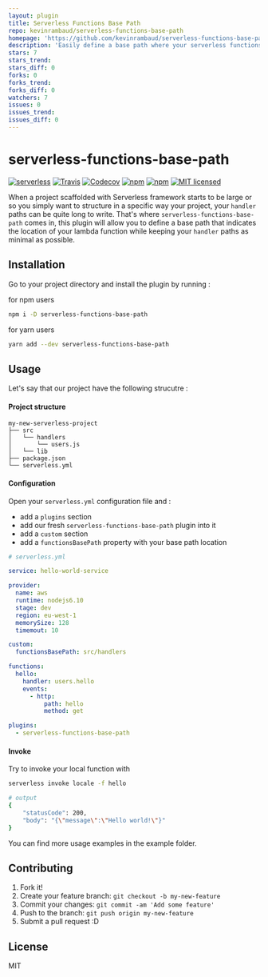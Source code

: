 ```yaml
---
layout: plugin
title: Serverless Functions Base Path
repo: kevinrambaud/serverless-functions-base-path
homepage: 'https://github.com/kevinrambaud/serverless-functions-base-path'
description: 'Easily define a base path where your serverless functions are located.'
stars: 7
stars_trend: 
stars_diff: 0
forks: 0
forks_trend: 
forks_diff: 0
watchers: 7
issues: 0
issues_trend: 
issues_diff: 0
---
```



# serverless-functions-base-path

[![serverless](http://public.serverless.com/badges/v3.svg)](http://www.serverless.com)
[![Travis](https://img.shields.io/travis/kevinrambaud/serverless-functions-base-path.svg)](https://travis-ci.org/kevinrambaud/serverless-functions-base-path)
[![Codecov](https://img.shields.io/codecov/c/github/kevinrambaud/serverless-functions-base-path.svg)](https://codecov.io/gh/kevinrambaud/serverless-functions-base-path)
[![npm](https://img.shields.io/npm/v/serverless-functions-base-path.svg)](https://www.npmjs.com/package/serverless-functions-base-path)
[![npm](https://img.shields.io/npm/dt/serverless-functions-base-path.svg)](https://www.npmjs.com/package/serverless-functions-base-path)
[![MIT licensed](https://img.shields.io/badge/license-MIT-blue.svg)](https://raw.githubusercontent.com/kevinrambaud/serverless-functions-path/master/LICENSE)

When a project scaffolded with Serverless framework starts to be large or so you simply want to structure in a specific way your project, your `handler` paths can be quite long to write. That's where `serverless-functions-base-path` comes in, this plugin will allow you to define a base path that indicates the location of your lambda function while keeping your `handler` paths as minimal as possible.

## Installation

Go to your project directory and install the plugin by running :

for npm users

```bash
npm i -D serverless-functions-base-path
```

for yarn users

```bash
yarn add --dev serverless-functions-base-path
```

## Usage

Let's say that our project have the following strucutre :

#### Project structure

```
my-new-serverless-project
├── src
│   └── handlers
│       └── users.js
│   └── lib
├── package.json
└── serverless.yml
```

#### Configuration

Open your `serverless.yml` configuration file and :

* add a `plugins` section
* add our fresh `serverless-functions-base-path` plugin into it
* add a `custom` section
* add a `functionsBasePath` property with your base path location

```yaml
# serverless.yml

service: hello-world-service

provider:
  name: aws
  runtime: nodejs6.10
  stage: dev
  region: eu-west-1
  memorySize: 128
  timemout: 10

custom:
  functionsBasePath: src/handlers

functions:
  hello:
    handler: users.hello
    events:
      - http:
          path: hello
          method: get

plugins:
  - serverless-functions-base-path
```

#### Invoke

Try to invoke your local function with

```bash
serverless invoke locale -f hello

# output
{
    "statusCode": 200,
    "body": "{\"message\":\"Hello world!\"}"
}
```

You can find more usage examples in the example folder.

## Contributing

1. Fork it!
2. Create your feature branch: `git checkout -b my-new-feature`
3. Commit your changes: `git commit -am 'Add some feature'`
4. Push to the branch: `git push origin my-new-feature`
5. Submit a pull request :D

## License

MIT
